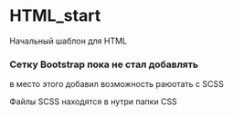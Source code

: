 # HTML_start
Начальный шаблон для HTML

### Сетку Bootstrap пока не стал добавлять
в место этого добавил возможность раюотать с SCSS

Файлы SCSS находятся в нутри папки CSS
